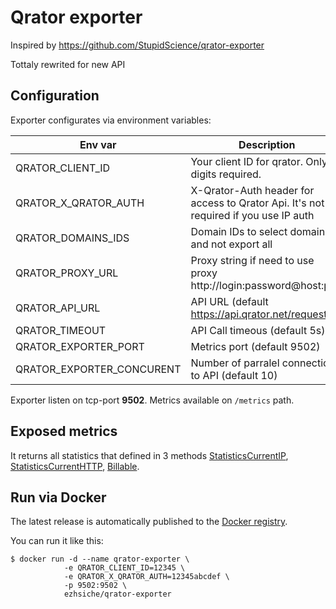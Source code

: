 # Qrator exporter
Inspired by https://github.com/StupidScience/qrator-exporter

Tottaly rewrited for new API

## Configuration

Exporter configurates via environment variables:

|Env var|Description|required|
|---|---|---|
|QRATOR_CLIENT_ID|Your client ID for qrator. Only digits required.|true|
|QRATOR_X_QRATOR_AUTH|X-Qrator-Auth header for access to Qrator Api. It's not required if you use IP auth|true|
|QRATOR_DOMAINS_IDS|Domain IDs to select domains and not export all|false|
|QRATOR_PROXY_URL|Proxy string if need to use proxy http://login:password@host:port|false|
|QRATOR_API_URL|API URL (default https://api.qrator.net/request)|false|
|QRATOR_TIMEOUT|API Call timeous (default 5s)|false|
|QRATOR_EXPORTER_PORT|Metrics port (default 9502)|false|
|QRATOR_EXPORTER_CONCURENT|Number of parralel connections to API (default 10)|false|

Exporter listen on tcp-port **9502**. Metrics available on `/metrics` path.

## Exposed metrics

It returns all statistics that defined in 3 methods [StatisticsCurrentIP](https://api.qrator.net/#types-statisticscurrentip), [StatisticsCurrentHTTP](https://api.qrator.net/#types-statisticscurrenthttp), [Billable](https://api.qrator.net/#domain-methods-statistics).

## Run via Docker

The latest release is automatically published to the [Docker registry](https://hub.docker.com/r/ezhische/qrator-exporter).

You can run it like this:
```
$ docker run -d --name qrator-exporter \
            -e QRATOR_CLIENT_ID=12345 \
            -e QRATOR_X_QRATOR_AUTH=12345abcdef \
            -p 9502:9502 \
            ezhsiche/qrator-exporter
```
